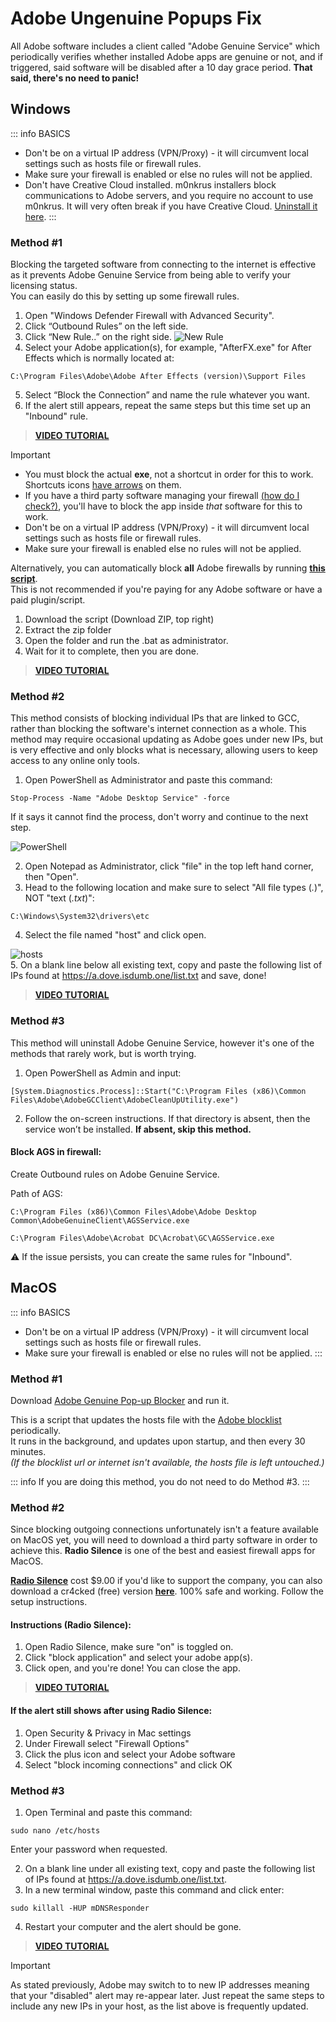 # Adobe Ungenuine Popups Fix
All Adobe software includes a client called "Adobe Genuine Service" which periodically verifies whether installed Adobe apps are genuine or not, and if triggered, said software will be disabled after a 10 day grace period. **That said, there's no need to panic!**

## Windows
::: info BASICS
- Don't be on a virtual IP address (VPN/Proxy) - it will circumvent local settings such as hosts file or firewall rules.
- Make sure your firewall is enabled or else no rules will not be applied.
- Don't have Creative Cloud installed. m0nkrus installers block communications to Adobe servers, and you require no account to use m0nkrus. It will very often break if you have Creative Cloud. [Uninstall it here](https://swupmf.adobe.com/webfeed/CleanerTool/win/AdobeCreativeCloudCleanerTool.exe).
:::

### Method #1
Blocking the targeted software from connecting to the internet is effective as it prevents Adobe Genuine Service from being able to verify your licensing status.  
You can easily do this by setting up some firewall rules.  

1. Open "Windows Defender Firewall with Advanced Security".
2. Click “Outbound Rules” on the left side.
3. Click “New Rule..” on the right side.
![New Rule](https://b.thumbs.redditmedia.com/sbLzTKAiZnQqjK7IuJtm-TKzcMctIpjMEfaMzs6eiIA.png)
4. Select your Adobe application(s), for example, "AfterFX.exe" for After Effects which is normally located at:
```
C:\Program Files\Adobe\Adobe After Effects (version)\Support Files
```
5. Select “Block the Connection” and name the rule whatever you want.
6. If the alert still appears, repeat the same steps but this time set up an "Inbound" rule.
> **[**VIDEO TUTORIAL**](https://streamable.com/tim4rl)**

> [!IMPORTANT]
> - You must block the actual **exe**, not a shortcut in order for this to work. Shortcuts icons [have arrows](https://i.ibb.co/j4BkW0F/phonto.jpg) on them.
> - If you have a third party software managing your firewall [(how do I check?)](https://i.ibb.co/BBxN4z2/image.png), you'll have to block the app inside *that* software for this to work.
> - Don't be on a virtual IP address (VPN/Proxy) - it will dircumvent local settings such as hosts file or firewall rules.
> - Make sure your firewall is enabled else no rules will not be applied.  

Alternatively, you can automatically block **all** Adobe firewalls by running [**this script**](https://gist.github.com/ph33nx/0ed14724213c4cc467c85826c9dca908).  
This is not recommended if you're paying for any Adobe software or have a paid plugin/script.

1. Download the script (Download ZIP, top right)
2. Extract the zip folder
3. Open the folder and run the .bat as administrator.
4. Wait for it to complete, then you are done.

> [**VIDEO TUTORIAL**](https://streamable.com/9yk8d0)

### Method #2
This method consists of blocking individual IPs that are linked to GCC, rather than blocking the software's internet connection as a whole. This method may require occasional updating as Adobe goes under new IPs, but is very effective and only blocks what is necessary, allowing users to keep access to any online only tools.

1. Open PowerShell as Administrator and paste this command:  
```
Stop-Process -Name "Adobe Desktop Service" -force
```
If it says it cannot find the process, don't worry and continue to the next step.  

![PowerShell](https://b.thumbs.redditmedia.com/kbmRrE_CMsxMdZISJ1zQ-GsP2mY3gJlsrAHpWYs3QTk.png)  

2. Open Notepad as Administrator, click "file" in the top left hand corner, then "Open".
3. Head to the following location and make sure to select "All file types (*.*)", NOT "text (*.txt*)":  
```
C:\Windows\System32\drivers\etc
```
4. Select the file named "host" and click open.  

![hosts](https://b.thumbs.redditmedia.com/r06GUpx75wQ183VGlp0-NrsRQfOwETXrD1ib0yZdOwI.png)  
5. On a blank line below all existing text, copy and paste the following list of IPs found at https://a.dove.isdumb.one/list.txt and save, done!

> [**VIDEO TUTORIAL**](https://streamable.com/mnduve)

### Method #3
This method will uninstall Adobe Genuine Service, however it's one of the methods that rarely work, but is worth trying.

1. Open PowerShell as Admin and input:
```
[System.Diagnostics.Process]::Start("C:\Program Files (x86)\Common Files\Adobe\AdobeGCClient\AdobeCleanUpUtility.exe")
```
2. Follow the on-screen instructions. If that directory is absent, then the service won’t be installed. **If absent, skip this method.**

#### **Block AGS in firewall:**
Create Outbound rules on Adobe Genuine Service.

Path of AGS:
```
C:\Program Files (x86)\Common Files\Adobe\Adobe Desktop Common\AdobeGenuineClient\AGSService.exe
```
```
C:\Program Files\Adobe\Acrobat DC\Acrobat\GC\AGSService.exe
```
:warning: If the issue persists, you can create the same rules for "Inbound".

## MacOS
::: info BASICS
- Don't be on a virtual IP address (VPN/Proxy) - it will circumvent local settings such as hosts file or firewall rules.
- Make sure your firewall is enabled or else no rules will not be applied.
:::
### Method #1
Download [Adobe Genuine Pop-up Blocker](https://pixeldrain.com/u/4wz7kv7W) and run it.

This is a script that updates the hosts file with the [Adobe blocklist](https://a.dove.isdumb.one/list.txt) periodically.  
It runs in the background, and updates upon startup, and then every 30 minutes.  
*(If the blocklist url or internet isn't available, the hosts file is left untouched.)*

::: info 
If you are doing this method, you do not need to do Method #3.
:::

### Method #2
Since blocking outgoing connections unfortunately isn't a feature available on MacOS yet, you will need to download a third party software in order to achieve this. **Radio Silence** is one of the best and easiest firewall apps for MacOS.

[**Radio Silence**](https://objective-see.org/products/lulu.html) cost $9.00 if you'd like to support the company, you can also download a cr4cked (free) version [**here**](https://www.mediafire.com/file_premium/0kv657im9crdwnj/Radio_Silence_3_3.dmg/file). 100% safe and working. Follow the setup instructions.

#### **Instructions (Radio Silence)**:
1. Open Radio Silence, make sure "on" is toggled on.
2. Click "block application" and select your adobe app(s).
3. Click open, and you're done! You can close the app.
> [**VIDEO TUTORIAL**](https://streamable.com/fsxsap)  

#### If the alert still shows after using Radio Silence:
1. Open Security & Privacy in Mac settings
2. Under Firewall select "Firewall Options"
3. Click the plus icon and select your Adobe software
4. Select "block incoming connections" and click OK

### Method #3
1. Open Terminal and paste this command:
```
sudo nano /etc/hosts
```
Enter your password when requested.  

2. On a blank line under all existing text, copy and paste the following list of IPs found at https://a.dove.isdumb.one/list.txt.
3. In a new terminal window, paste this command and click enter:
```
sudo killall -HUP mDNSResponder
```
4. Restart your computer and the alert should be gone.

> [**VIDEO TUTORIAL**](https://youtu.be/kspZLTtc_XU?si=cE9WjRV0XfO5kbgJ)

> [!IMPORTANT]
> As stated previously, Adobe may switch to to new IP addresses meaning that your "disabled" alert may re-appear later. Just repeat the same steps to include any new IPs in your host, as the list above is frequently updated.
